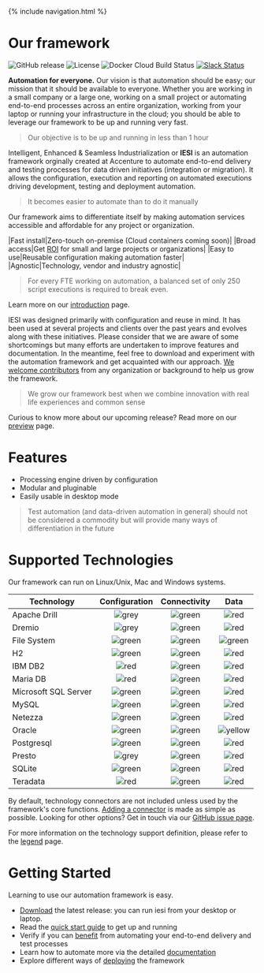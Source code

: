 {% include navigation.html %}

# Our framework

![GitHub release](https://img.shields.io/github/release-pre/metadew/iesi.svg)
![License](https://img.shields.io/badge/license-MIT-green.svg)
![Docker Cloud Build Status](https://img.shields.io/docker/cloud/build/metadew/iesi.svg)
[![Slack Status](https://img.shields.io/badge/slack-join_chat-white.svg?logo=slack&style=social)](https://join.slack.com/t/metadew/shared_invite/enQtNjMzOTk0MjI0Mzg1LTI4OThjYmVlMWRkYjg1OTkwZjAyYmQzMjU5OWVlZTJlMGIzMWVhZTE3N2RjZGVmOTk2MDRiNjk0Y2ViMjgyYTU)

**Automation for everyone.** Our vision is that automation should be easy; our mission that it should be available to everyone. Whether you are working in a small company or a large one, working on a small project or automating end-to-end processes across an entire organization, working from your laptop or running your infrastructure in the cloud; you should be able to leverage our framework to be up and running very fast.

> Our objective is to be up and running in less than 1 hour

Intelligent, Enhanced & Seamless Industrialization or **IESI** is an automation framework orginally created at Accenture to automate end-to-end delivery and testing processes for data driven initiatives (integration or migration). It allows the configuration, execution and reporting on automated executions driving development, testing and deployment automation.

> It becomes easier to automate than to do it manually

Our framework aims to differentiate itself by making automation services accessible and affordable for any project or organization.

|Fast install|Zero-touch on-premise (Cloud containers coming soon)|
|Broad access|Get [ROI](/{{site.repository}}/pages/benefits/businesscase.html) for small and large projects or organizations|
|Easy to use|Reusable configuration making automation faster|
|Agnostic|Technology, vendor and industry agnostic|

> For every FTE working on automation, a balanced set of only 250 script executions is required to break even.

Learn more on our [introduction](/{{site.repository}}/pages/introduction.html) page.

IESI was designed primarily with configuration and reuse in mind. 
It has been used at several projects and clients over the past years and evolves along with these initiatives. 
Please consider that we are aware of some shortcomings but many efforts are undertaken to improve features and documentation. 
In the meantime, feel free to download and experiment with the automation framework and get acquainted with our approach. 
[We welcome contributors](/{{site.repository}}/pages/contribute/contribute.html) from any organization or background to help us grow the framework.

> We grow our framework best when we combine innovation with real life experiences and common sense

Curious to know more about our upcoming release? Read more on our [preview](https://github.com/metadew/iesi/wiki/Next-release-preview) page.

# Features

* Processing engine driven by configuration
* Modular and pluginable
* Easily usable in desktop mode

> Test automation (and data-driven automation in general) should not be considered a commodity but will provide many ways of differentiation in the future

# Supported Technologies

Our framework can run on Linux/Unix, Mac and Windows systems.

|Technology|Configuration|Connectivity|Data|
|----------|    :---:    |   :---:    |   :---:    |
|Apache Drill|![grey](/{{site.repository}}/images/icons/grey-dot.png)|![green](/{{site.repository}}/images/icons/green-dot.png)|![red](/{{site.repository}}/images/icons/red-dot.png)|
|Dremio|![grey](/{{site.repository}}/images/icons/grey-dot.png)|![green](/{{site.repository}}/images/icons/green-dot.png)|![red](/{{site.repository}}/images/icons/red-dot.png)|
|File System|![green](/{{site.repository}}/images/icons/green-dot.png)|![green](/{{site.repository}}/images/icons/green-dot.png)|![green](/{{site.repository}}/images/icons/green-dot.png)|
|H2|![green](/{{site.repository}}/images/icons/green-dot.png)|![green](/{{site.repository}}/images/icons/green-dot.png)|![red](/{{site.repository}}/images/icons/red-dot.png)|
|IBM DB2|![red](/{{site.repository}}/images/icons/red-dot.png)|![green](/{{site.repository}}/images/icons/green-dot.png)|![red](/{{site.repository}}/images/icons/red-dot.png)|
|Maria DB|![red](/{{site.repository}}/images/icons/red-dot.png)|![green](/{{site.repository}}/images/icons/green-dot.png)|![red](/{{site.repository}}/images/icons/red-dot.png)|
|Microsoft SQL Server|![green](/{{site.repository}}/images/icons/green-dot.png)|![green](/{{site.repository}}/images/icons/green-dot.png)|![red](/{{site.repository}}/images/icons/red-dot.png)|
|MySQL|![green](/{{site.repository}}/images/icons/green-dot.png)|![green](/{{site.repository}}/images/icons/green-dot.png)|![red](/{{site.repository}}/images/icons/red-dot.png)|
|Netezza|![green](/{{site.repository}}/images/icons/green-dot.png)|![green](/{{site.repository}}/images/icons/green-dot.png)|![red](/{{site.repository}}/images/icons/red-dot.png)|
|Oracle|![green](/{{site.repository}}/images/icons/green-dot.png)|![green](/{{site.repository}}/images/icons/green-dot.png)|![yellow](/{{site.repository}}/images/icons/yellow-dot.png)|
|Postgresql|![green](/{{site.repository}}/images/icons/green-dot.png)|![green](/{{site.repository}}/images/icons/green-dot.png)|![red](/{{site.repository}}/images/icons/red-dot.png)|
|Presto|![grey](/{{site.repository}}/images/icons/grey-dot.png)|![green](/{{site.repository}}/images/icons/green-dot.png)|![red](/{{site.repository}}/images/icons/red-dot.png)|
|SQLite|![green](/{{site.repository}}/images/icons/green-dot.png)|![green](/{{site.repository}}/images/icons/green-dot.png)|![red](/{{site.repository}}/images/icons/red-dot.png)|
|Teradata|![red](/{{site.repository}}/images/icons/red-dot.png)|![green](/{{site.repository}}/images/icons/green-dot.png)|![red](/{{site.repository}}/images/icons/red-dot.png)|

By default, technology connectors are not included unless used by the framework's core functions. 
[Adding a connector](/{{site.repository}}/pages/deploy/connectors.html) is made as simple as possible. 
Looking for other options? Get in touch via our [GitHub issue page](https://github.com/metadew/iesi/issues).

For more information on the technology support definition, please refer to the [legend](/{{site.repository}}/pages/understand/legend.html) page.

# Getting Started

Learning to use our automation framework is easy.
* [Download](/{{site.repository}}/pages/download.html) the latest release: you can run iesi from your desktop or laptop.
* Read the [quick start guide](/{{site.repository}}/pages/quickstart.html) to get up and running
* Verify if you can [benefit](/{{site.repository}}/pages/benefits/businesscase.html) from automating your end-to-end delivery and test processes
* Learn how to automate more via the detailed [documentation](/{{site.repository}}/pages/documentation.html)
* Explore different ways of [deploying](/{{site.repository}}/pages/deploy/deploy.html) the framework
